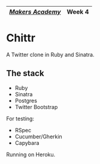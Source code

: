 | [*Makers Academy*](http://www.makersacademy.com) | Week 4 |
| ------------------------------------------------ | ------ |

# Chittr

A Twitter clone in Ruby and Sinatra.

## The stack

* Ruby
* Sinatra
* Postgres
* Twitter Bootstrap

For testing:
* RSpec
* Cucumber/Gherkin
* Capybara

Running on Heroku.
